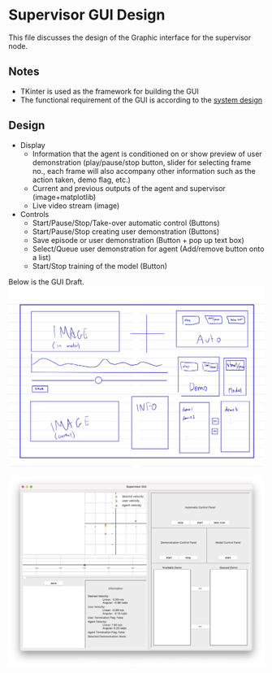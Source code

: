 # Supervisor GUI Design

This file discusses the design of the Graphic interface for the supervisor node.

## Notes

- TKinter is used as the framework for building the GUI
- The functional requirement of the GUI is according to the [system design](https://github.com/ruke1ire/mobile-robot-hl/blob/main/etc/design/system_design.md)

## Design

- Display
    - Information that the agent is conditioned on or show preview of user demonstration (play/pause/stop button, slider for selecting frame no., each frame will also accompany other information such as the action taken, demo flag, etc.)
    - Current and previous outputs of the agent and supervisor (image+matplotlib)
    - Live video stream (image)
- Controls
    - Start/Pause/Stop/Take-over automatic control (Buttons)
    - Start/Pause/Stop creating user demonstration (Buttons)
    - Save episode or user demonstration (Button + pop up text box)
    - Select/Queue user demonstration for agent (Add/remove button onto a list)
    - Start/Stop training of the model (Button)

Below is the GUI Draft.
![GUI Draft](https://github.com/ruke1ire/mobile-robot-hl/blob/main/etc/design/gui.jpeg)

![GUI Current](https://github.com/ruke1ire/mobile-robot-hl/blob/main/etc/design/gui2.png)
